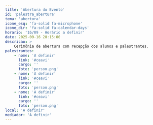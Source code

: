 ```yaml
---
title: 'Abertura do Evento'
id: 'palestra_abertura'
tema: 'abertura'
icone_esq: 'fa-solid fa-microphone'
icone_dir: 'fa-solid fa-calendar-days'
horario: '16/09 - Horário a definir'
date: 2025-09-16 20:15:00
descricao: >
    Cerimônia de abertura com recepção dos alunos e palestrantes.
palestrantes:
    - nome: 'A definir'
      link: '#ceavi'
      cargo: ''
      foto: 'person.png'
    - nome: 'A definir'
      link: '#ceavi'
      cargo: ''
      foto: 'person.png'
    - nome: 'A definir'
      link: '#ceavi'
      cargo: ''
      foto: 'person.png'
local: 'A definir'
mediador: 'A definir'
---
```

